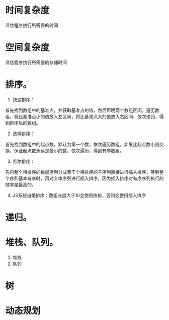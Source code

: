 # 时间复杂度

评估程序执行所需要的时间

# 空间复杂度

评估程序执行所需要的存储时间

# 排序。

1. 快速排序：

  首先找到数组中的基准点，并获取基准点的值，然后声明两个数组区间，遍历数组，将比基准点小的值放入左区间，将比基准点大的值放入右区间，依次递归，得到排序后的数组。

2. 选择排序：

  首先找到数组中的起点数，默认为第一个数，依次遍历数组，如果比起点数小则交换，保证起点数永远是最小的数，依次遍历，得到有序数组。

3. 希尔排序：

  先将整个待排序的数据序列分成若干个待排序的子序列直接进行插入排序，等到整个序列基本有序时，再对全体序列进行插入排序，因为插入排序对有序序列执行的效率是最高的。

4. JS系统自带排序：数组长度大于10会使用快排，否则会使用插入排序

# 递归。

# 堆栈、队列。

1. 堆栈
2. 队列

# 树

# 动态规划
